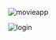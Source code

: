 ![movieapp](https://github.com/user-attachments/assets/c4de9d6b-6b08-494e-b15d-6720c50ff358)

![login](https://github.com/user-attachments/assets/c9006bf6-e4b2-456a-9500-86e4061871c5)
